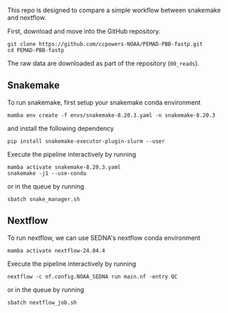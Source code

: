 This repo is designed to compare a simple workflow
between snakemake and nextflow.

First, download and move into the GitHub repository.

```
git clone https://github.com/ccpowers-NOAA/PEMAD-PBB-fastp.git
cd PEMAD-PBB-fastp
```

The raw data are downloaded as part of the repository (`00_reads`).

## Snakemake 

To run snakemake, first setup your snakemake
conda environment

`mamba env create -f envs/snakemake-8.20.3.yaml -n snakemake-8.20.3`

and install the following dependency

`pip install snakemake-executor-plugin-slurm --user`

Execute the pipeline interactively by running
```
mamba activate snakemake-8.20.3.yaml
snakemake -j1 --use-conda
```

or in the queue by running

`sbatch snake_manager.sh`

## Nextflow

To run nextflow, we can use SEDNA's nextflow
conda environment

`mamba activate nextflow-24.04.4`

Execute the pipeline interactively by running

`nextflow -c nf.config.NOAA_SEDNA run main.nf -entry QC`

or in the queue by running

`sbatch nextflow_job.sh`

